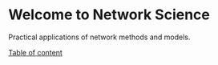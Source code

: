 # Welcome to Network Science

Practical applications of network methods and models.

[Table of content](./docs/syllabus.pdf)
